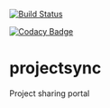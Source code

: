 [![Build Status](https://travis-ci.org/mohanrvce/projectsync.svg?branch=master)](https://travis-ci.org/mohanrvce/projectsync)

[![Codacy Badge](https://app.codacy.com/project/badge/Grade/2d9087333faa4cb8be713914508adb94)](https://www.codacy.com/gh/mohanrvce/projectsync/dashboard?utm_source=github.com&amp;utm_medium=referral&amp;utm_content=mohanrvce/projectsync&amp;utm_campaign=Badge_Grade)

# projectsync
Project sharing portal

